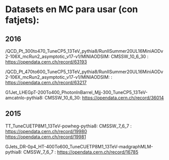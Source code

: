 # Datasets en MC para usar (con fatjets):
## 2016
/QCD_Pt_300to470_TuneCP5_13TeV_pythia8/RunIISummer20UL16MiniAODv2-106X_mcRun2_asymptotic_v17-v1/MINIAODSIM:    CMSSW_10_6_30  : https://opendata.cern.ch/record/63193

/QCD_Pt_470to600_TuneCP5_13TeV_pythia8/RunIISummer20UL16MiniAODv2-106X_mcRun2_asymptotic_v17-v1/MINIAODSIM:     : https://opendata.cern.ch/record/63217

G1Jet_LHEGpT-200To400_PhotonInBarrel_Mjj-300_TuneCP5_13TeV-amcatnlo-pythia8:  CMSSW_10_6_30:   https://opendata.cern.ch/record/36014

## 2015
TT_TuneCUETP8M1_13TeV-powheg-pythia8: CMSSW_7_6_7 :  https://opendata.cern.ch/record/19980 
                                                     https://opendata.cern.ch/record/19981

GJets_DR-0p4_HT-400To600_TuneCUETP8M1_13TeV-madgraphMLM-pythia8: CMSSW_7_6_7 : https://opendata.cern.ch/record/16785
